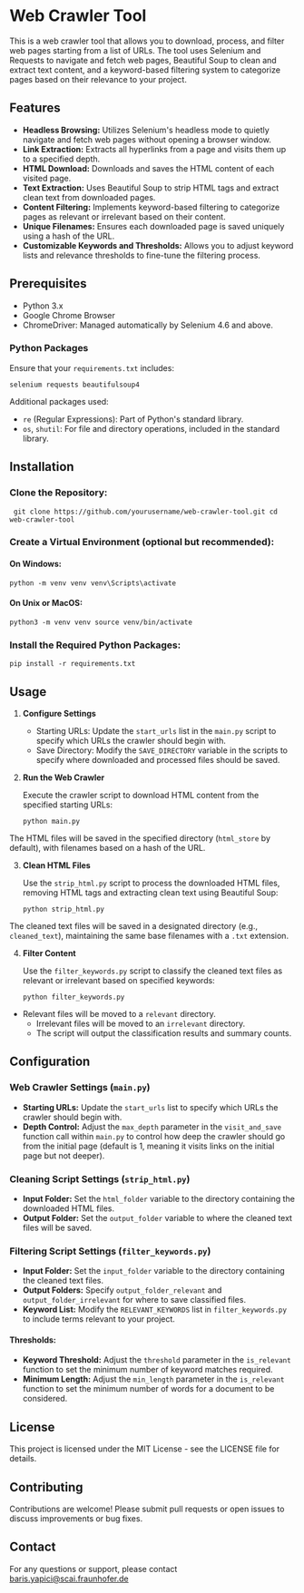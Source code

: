 # Web Crawler Tool

This is a web crawler tool that allows you to download, process, and filter web pages starting from a list of URLs. The tool uses Selenium and Requests to navigate and fetch web pages, Beautiful Soup to clean and extract text content, and a keyword-based filtering system to categorize pages based on their relevance to your project.

## Features

- **Headless Browsing:** Utilizes Selenium's headless mode to quietly navigate and fetch web pages without opening a browser window.
- **Link Extraction:** Extracts all hyperlinks from a page and visits them up to a specified depth.
- **HTML Download:** Downloads and saves the HTML content of each visited page.
- **Text Extraction:** Uses Beautiful Soup to strip HTML tags and extract clean text from downloaded pages.
- **Content Filtering:** Implements keyword-based filtering to categorize pages as relevant or irrelevant based on their content.
- **Unique Filenames:** Ensures each downloaded page is saved uniquely using a hash of the URL.
- **Customizable Keywords and Thresholds:** Allows you to adjust keyword lists and relevance thresholds to fine-tune the filtering process.

## Prerequisites

- Python 3.x
- Google Chrome Browser
- ChromeDriver: Managed automatically by Selenium 4.6 and above.

### Python Packages

Ensure that your `requirements.txt` includes:

```
selenium requests beautifulsoup4
```

Additional packages used:

- `re` (Regular Expressions): Part of Python's standard library.
- `os`, `shutil`: For file and directory operations, included in the standard library.

## Installation

### Clone the Repository:
```
 git clone https://github.com/yourusername/web-crawler-tool.git cd web-crawler-tool
```
### Create a Virtual Environment (optional but recommended):

#### On Windows:
```
python -m venv venv venv\Scripts\activate
```
#### On Unix or MacOS:
``` 
python3 -m venv venv source venv/bin/activate
```
### Install the Required Python Packages:
``` 
pip install -r requirements.txt
```
## Usage

1. **Configure Settings**

   - Starting URLs: Update the `start_urls` list in the `main.py` script to specify which URLs the crawler should begin with.
   - Save Directory: Modify the `SAVE_DIRECTORY` variable in the scripts to specify where downloaded and processed files should be saved.

2. **Run the Web Crawler**

   Execute the crawler script to download HTML content from the specified starting URLs:
    ``` 
    python main.py
    ```
The HTML files will be saved in the specified directory (`html_store` by default), with filenames based on a hash of the URL.

3. **Clean HTML Files**

   Use the `strip_html.py` script to process the downloaded HTML files, removing HTML tags and extracting clean text using Beautiful Soup:
    ``` 
    python strip_html.py
    ```
The cleaned text files will be saved in a designated directory (e.g., `cleaned_text`), maintaining the same base filenames with a `.txt` extension.

4. **Filter Content**

   Use the `filter_keywords.py` script to classify the cleaned text files as relevant or irrelevant based on specified keywords:
    ``` 
    python filter_keywords.py
    ```
- Relevant files will be moved to a `relevant` directory.
   - Irrelevant files will be moved to an `irrelevant` directory.
   - The script will output the classification results and summary counts.

## Configuration

### Web Crawler Settings (`main.py`)

- **Starting URLs:** Update the `start_urls` list to specify which URLs the crawler should begin with.
- **Depth Control:** Adjust the `max_depth` parameter in the `visit_and_save` function call within `main.py` to control how deep the crawler should go from the initial page (default is 1, meaning it visits links on the initial page but not deeper).

### Cleaning Script Settings (`strip_html.py`)

- **Input Folder:** Set the `html_folder` variable to the directory containing the downloaded HTML files.
- **Output Folder:** Set the `output_folder` variable to where the cleaned text files will be saved.

### Filtering Script Settings (`filter_keywords.py`)

- **Input Folder:** Set the `input_folder` variable to the directory containing the cleaned text files.
- **Output Folders:** Specify `output_folder_relevant` and `output_folder_irrelevant` for where to save classified files.
- **Keyword List:** Modify the `RELEVANT_KEYWORDS` list in `filter_keywords.py` to include terms relevant to your project.

#### Thresholds:

- **Keyword Threshold:** Adjust the `threshold` parameter in the `is_relevant` function to set the minimum number of keyword matches required.
- **Minimum Length:** Adjust the `min_length` parameter in the `is_relevant` function to set the minimum number of words for a document to be considered.


## License

This project is licensed under the MIT License - see the LICENSE file for details.

## Contributing

Contributions are welcome! Please submit pull requests or open issues to discuss improvements or bug fixes.

## Contact

For any questions or support, please contact
 <baris.yapici@scai.fraunhofer.de>